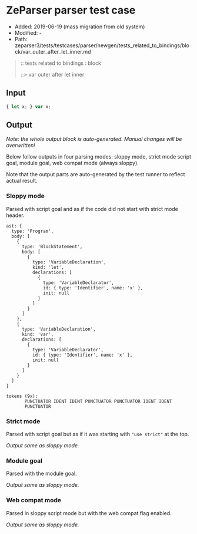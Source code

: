 # ZeParser parser test case

- Added: 2019-06-19 (mass migration from old system)
- Modified: -
- Path: zeparser3/tests/testcases/parser/newgen/tests_related_to_bindings/block/var_outer_after_let_inner.md

> :: tests related to bindings : block
>
> ::> var outer after let inner

## Input

`````js
{ let x; } var x;
`````

## Output

_Note: the whole output block is auto-generated. Manual changes will be overwritten!_

Below follow outputs in four parsing modes: sloppy mode, strict mode script goal, module goal, web compat mode (always sloppy).

Note that the output parts are auto-generated by the test runner to reflect actual result.

### Sloppy mode

Parsed with script goal and as if the code did not start with strict mode header.

`````
ast: {
  type: 'Program',
  body: [
    {
      type: 'BlockStatement',
      body: [
        {
          type: 'VariableDeclaration',
          kind: 'let',
          declarations: [
            {
              type: 'VariableDeclarator',
              id: { type: 'Identifier', name: 'x' },
              init: null
            }
          ]
        }
      ]
    },
    {
      type: 'VariableDeclaration',
      kind: 'var',
      declarations: [
        {
          type: 'VariableDeclarator',
          id: { type: 'Identifier', name: 'x' },
          init: null
        }
      ]
    }
  ]
}

tokens (9x):
       PUNCTUATOR IDENT IDENT PUNCTUATOR PUNCTUATOR IDENT IDENT
       PUNCTUATOR
`````

### Strict mode

Parsed with script goal but as if it was starting with `"use strict"` at the top.

_Output same as sloppy mode._

### Module goal

Parsed with the module goal.

_Output same as sloppy mode._

### Web compat mode

Parsed in sloppy script mode but with the web compat flag enabled.

_Output same as sloppy mode._
